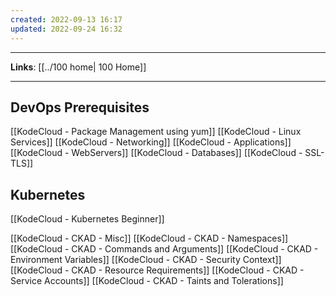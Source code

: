 ```yaml
---
created: 2022-09-13 16:17
updated: 2022-09-24 16:32
---
```

---
**Links**: [[../100 home| 100 Home]]

---
## DevOps Prerequisites 
[[KodeCloud - Package Management using yum]]
[[KodeCloud - Linux Services]]
[[KodeCloud - Networking]]
[[KodeCloud - Applications]]
[[KodeCloud - WebServers]]
[[KodeCloud - Databases]]
[[KodeCloud - SSL-TLS]]

## Kubernetes
[[KodeCloud - Kubernetes Beginner]]

[[KodeCloud - CKAD - Misc]]
[[KodeCloud - CKAD - Namespaces]]
[[KodeCloud - CKAD - Commands and Arguments]]
[[KodeCloud - CKAD - Environment Variables]]
[[KodeCloud - CKAD - Security Context]]
[[KodeCloud - CKAD - Resource Requirements]]
[[KodeCloud - CKAD - Service Accounts]]
[[KodeCloud - CKAD - Taints and Tolerations]]